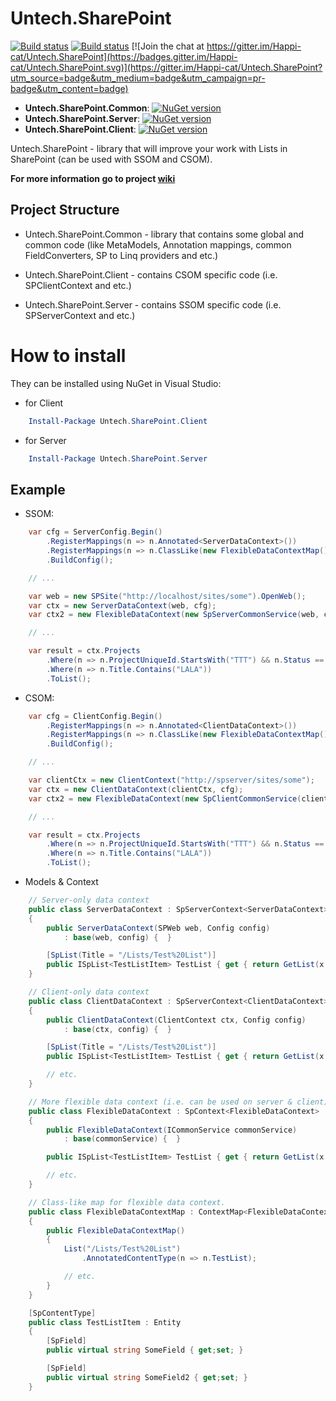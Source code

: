 # Untech.SharePoint


[![Build status](https://ci.appveyor.com/api/projects/status/efr87iaha2dg98aw/branch/master?svg=true&passingText=master%20-%20OK)](https://ci.appveyor.com/project/Happi-cat/untech-sharepoint/branch/master)
[![Build status](https://ci.appveyor.com/api/projects/status/efr87iaha2dg98aw/branch/develop?svg=true&passingText=develop%20-%20OK)](https://ci.appveyor.com/project/Happi-cat/untech-sharepoint/branch/develop)
[![Join the chat at https://gitter.im/Happi-cat/Untech.SharePoint](https://badges.gitter.im/Happi-cat/Untech.SharePoint.svg)](https://gitter.im/Happi-cat/Untech.SharePoint?utm_source=badge&utm_medium=badge&utm_campaign=pr-badge&utm_content=badge)

* **Untech.SharePoint.Common**: 
	[![NuGet version](https://badge.fury.io/nu/Untech.SharePoint.Common.svg)](https://badge.fury.io/nu/Untech.SharePoint.Common) 
* **Untech.SharePoint.Server**:
	[![NuGet version](https://badge.fury.io/nu/Untech.SharePoint.Server.svg)](https://badge.fury.io/nu/Untech.SharePoint.Server)
* **Untech.SharePoint.Client**:
	[![NuGet version](https://badge.fury.io/nu/Untech.SharePoint.Client.svg)](https://badge.fury.io/nu/Untech.SharePoint.Client) 

Untech.SharePoint - library that will improve your work with Lists in SharePoint (can be used with SSOM and CSOM).

**For more information go to project [wiki](https://github.com/Happi-cat/Untech.SharePoint/wiki)**

## Project Structure

* Untech.SharePoint.Common - library that contains some global and common code (like MetaModels, Annotation mappings, common FieldConverters, SP to Linq providers and etc.)

* Untech.SharePoint.Client - contains CSOM specific code (i.e. SPClientContext and etc.)

* Untech.SharePoint.Server - contains SSOM specific code (i.e. SPServerContext and etc.)

# How to install 

They can be installed using NuGet in Visual Studio:

* for Client

```powershell
	Install-Package Untech.SharePoint.Client 
```

* for Server

```powershell
	Install-Package Untech.SharePoint.Server
```


## Example

* SSOM:

```cs
	var cfg = ServerConfig.Begin()
		.RegisterMappings(n => n.Annotated<ServerDataContext>())
		.RegisterMappings(n => n.ClassLike(new FlexibleDataContextMap()))
		.BuildConfig();

	// ...

	var web = new SPSite("http://localhost/sites/some").OpenWeb();
	var ctx = new ServerDataContext(web, cfg);
	var ctx2 = new FlexibleDataContext(new SpServerCommonService(web, cfg))

	// ...

	var result = ctx.Projects
		.Where(n => n.ProjectUniqueId.StartsWith("TTT") && n.Status == "Approved")
		.Where(n => n.Title.Contains("LALA"))
		.ToList();
```

* CSOM:


```cs
	var cfg = ClientConfig.Begin()
		.RegisterMappings(n => n.Annotated<ClientDataContext>())
		.RegisterMappings(n => n.ClassLike(new FlexibleDataContextMap()))
		.BuildConfig();

	// ...

	var clientCtx = new ClientContext("http://spserver/sites/some");
	var ctx = new ClientDataContext(clientCtx, cfg);
	var ctx2 = new FlexibleDataContext(new SpClientCommonService(clientCtx, cfg))

	// ...

	var result = ctx.Projects
		.Where(n => n.ProjectUniqueId.StartsWith("TTT") && n.Status == "Approved")
		.Where(n => n.Title.Contains("LALA"))
		.ToList();
```

* Models & Context

```cs
	// Server-only data context
	public class ServerDataContext : SpServerContext<ServerDataContext>
	{
		public ServerDataContext(SPWeb web, Config config) 
			: base(web, config) {  }

		[SpList(Title = "/Lists/Test%20List")]
		public ISpList<TestListItem> TestList { get { return GetList(x => x.TestList); }}
	}

	// Client-only data context
	public class ClientDataContext : SpServerContext<ClientDataContext>
	{
		public ClientDataContext(ClientContext ctx, Config config) 
			: base(ctx, config) {  }

		[SpList(Title = "/Lists/Test%20List")]
		public ISpList<TestListItem> TestList { get { return GetList(x => x.TestList); } }

		// etc.
	}

	// More flexible data context (i.e. can be used on server & client)
	public class FlexibleDataContext : SpContext<FlexibleDataContext>
	{
		public FlexibleDataContext(ICommonService commonService)
			: base(commonService) {  }

		public ISpList<TestListItem> TestList { get { return GetList(x => x.TestList); }}

		// etc.
	}

	// Class-like map for flexible data context.
	public class FlexibleDataContextMap : ContextMap<FlexibleDataContext>
	{
		public FlexibleDataContextMap()
		{
			List("/Lists/Test%20List")
				.AnnotatedContentType(n => n.TestList);

			// etc.
		}
	}

	[SpContentType]
	public class TestListItem : Entity
	{
		[SpField]
		public virtual string SomeField { get;set; }	 

		[SpField]
		public virtual string SomeField2 { get;set; }
	}
```
